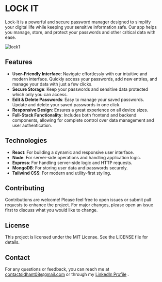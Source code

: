 # LOCK IT

Lock-It is a powerful and secure password manager designed to simplify your digital life while keeping your sensitive information safe. Our app helps you manage, store, and protect your passwords and other critical data with ease.

![lock1](https://github.com/user-attachments/assets/b663bd93-2e07-474c-9f0f-591869713896)


## Features

- **User-Friendly Interface**: Navigate effortlessly with our intuitive and modern interface. Quickly access your passwords, add new entries, and manage your data with just a few clicks.
- **Secure Storage**: Keep your passwords and sensitive data protected which only you can access.
- **Edit & Delete Passwords**: Easy to manage your saved passwords. Update and delete your saved passwords in one click.
- **Responsive Design**: Ensures a great experience on all device sizes.
- **Full-Stack Functionality**: Includes both frontend and backend components, allowing for complete control over data management and user authentication.


## Technologies

- **React**: For building a dynamic and responsive user interface.
- **Node**:  For server-side operations and handling application logic.
- **Express**: For handling server-side logic and HTTP requests.
- **MongoDB**: For storing user data and passwords securely.
- **Tailwind CSS**: For modern and utility-first styling.


## **Contributing**

Contributions are welcome! Please feel free to open issues or submit pull requests to enhance the project. For major changes, please open an issue first to discuss what you would like to change.


## **License**

This project is licensed under the MIT License. See the LICENSE file for details.




## **Contact**

For any questions or feedback, you can reach me at contactsidhant08@gmail.com or through my [LinkedIn Profile](https://www.linkedin.com/in/sidhant08)
.
